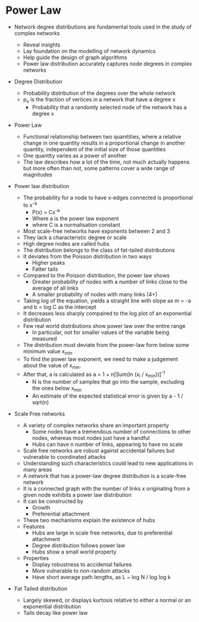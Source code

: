 # Power Law

- Network degree distributions are fundamental tools used in the study of complex networks
  - Reveal insights
  - Lay foundation on the modelling of network dynamics
  - Help guide the design of graph algorithms
  - Power law distribution accurately captures node degrees in complex networks

- Degree Distribution
  - Probability distribution of the degrees over the whole network
  - p<sub>x</sub> is the fraction of vertices in a network that have a degree x
    - Probability that a randomly selected node of the network has a degree x

- Power Law
  - Functional relationship between two quanitities, where a relative change in one quantity results in a proportional change in another quantity, independent of the initial size of those quantities
  - One quantity varies as a power of another
  - The law describes how a lot of the time, not much actually happens but more often than not, some patterns cover a wide range of magnitudes

- Power law distribution
  - The probability for a node to have x-edges connected is proportional to x<sup>-a</sup>
    - P(x) = Cx<sup>-a</sup>
    - Where a is the power law exponent
    - where C is a normalisation constant
  - Most scale-free networks have exponents between 2 and 3
  - They lack a characteristic degree or scale
  - High degree nodes are called hubs
  - The distribution belongs to the class of fat-tailed distributions
  - It deviates from the Poisson distribution in two ways
    - Higher peaks
    - Fatter tails
  - Compared to the Poisson distribution, the power law shows
    - Greater probability of nodes with a number of links close to the average of all links
    - A smaller probability of nodes with many links (4+)
  - Taking log of the equation, yields a straight line with slope as m = -a and b = log C as the intercept
  - It decreases less sharply compaired to the log plot of an exponential distribution
  - Few real world distributions show power law over the entire range
    - In particular, not for smaller values of the variable being measured
  - The distribution must deviate from the power-law form below some minimum value x<sub>min</sub>
  - To find the power law exponent, we need to make a judgement about the value of x<sub>min</sub>.
  - After that, a is calculated as a = 1 + n[Sum(ln (x<sub>i</sub> / x<sub>min</sub>))]<sup>-1</sup>
    - N is the number of samples that go into the sample, excluding the ones below x<sub>min</sub>
    - An estimate of the expected statistical error is given by a - 1 / sqrt(n)

- Scale Free networks
  - A variety of complex networks share an important property
    - Some nodes have a tremendous number of connections to other nodes, whereas most nodes just have a handful
    - Hubs can have n number of links, appearing to have no scale
  - Scale free networks are robust against accidental failures but vulnerable to coordinated attacks
  - Understanding such characteristics could lead to new applications in many areas
  - A network that has a power-law degree distribution is a scale-free network
  - It is a connected graph with the number of links x originating from a given node exhibits a power law distribution
  - It can be constructed by
    - Growth
    - Preferential attachment
  - These two mechanisms explain the existence of hubs
  - Features
    - Hubs are large in scale free networks, due to preferential attachment
    - Degree distribution follows power law
    - Hubs show a small world property
  - Properties
    - Display robustness to accidental failures
    - More vulnerable to non-random attacks
    - Have short average path lengths, as L ~ log N / log log k

- Fat Tailed distribution
  - Largely skewed, or displays kurtosis relative to either a normal or an exponential distribution
  - Tails decay like power law